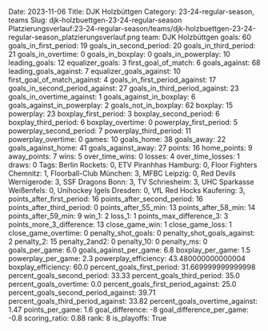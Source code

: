 Date: 2023-11-06
Title: DJK Holzbüttgen
Category: 23-24-regular-season, teams
Slug: djk-holzbuettgen-23-24-regular-season
Platzierungsverlauf:23-24-regular-season/teams/djk-holzbuettgen-23-24-regular-season_platzierungsverlauf.png
team: DJK Holzbüttgen
goals: 60
goals_in_first_period: 19
goals_in_second_period: 20
goals_in_third_period: 21
goals_in_overtime: 0
goals_in_boxplay: 0
goals_in_powerplay: 10
leading_goals: 12
equalizer_goals: 3
first_goal_of_match: 6
goals_against: 68
leading_goals_against: 7
equalizer_goals_against: 10
first_goal_of_match_against: 4
goals_in_first_period_against: 17
goals_in_second_period_against: 27
goals_in_third_period_against: 23
goals_in_overtime_against: 1
goals_against_in_boxplay: 6
goals_against_in_powerplay: 2
goals_not_in_boxplay: 62
boxplay: 15
powerplay: 23
boxplay_first_period: 3
boxplay_second_period: 6
boxplay_third_period: 6
boxplay_overtime: 0
powerplay_first_period: 5
powerplay_second_period: 7
powerplay_third_period: 11
powerplay_overtime: 0
games: 10
goals_home: 38
goals_away: 22
goals_against_home: 41
goals_against_away: 27
points: 16
home_points: 9
away_points: 7
wins: 5
over_time_wins: 0
losses: 4
over_time_losses: 1
draws: 0
Tags:  Berlin Rockets: 0,  ETV Piranhhas Hamburg: 0,  Floor Fighters Chemnitz: 1,  Floorball-Club München: 3,  MFBC Leipzig: 0,  Red Devils Wernigerode: 3,  SSF Dragons Bonn: 3,  TV Schriesheim: 3,  UHC Sparkasse Weißenfels: 0,  Unihockey Igels Dresden: 0,  VfL Red Hocks Kaufering: 3,
points_after_first_period: 16
points_after_second_period: 16
points_after_third_period: 0
points_after_55_min: 13
points_after_58_min: 14
points_after_59_min: 9
win_1: 2
loss_1: 1
points_max_difference_3: 3
points_more_3_difference: 13
close_game_win: 1
close_game_loss: 1
close_game_overtime: 0
penalty_shot_goals: 0
penalty_shot_goals_against: 2
penalty_2: 15
penalty_2and2: 0
penalty_10: 0
penalty_ms: 0
goals_per_game: 6.0
goals_against_per_game: 6.8
boxplay_per_game: 1.5
powerplay_per_game: 2.3
powerplay_efficiency: 43.480000000000004
boxplay_efficiency: 60.0
percent_goals_first_period: 31.669999999999998
percent_goals_second_period: 33.33
percent_goals_third_period: 35.0
percent_goals_overtime: 0.0
percent_goals_first_period_against: 25.0
percent_goals_second_period_against: 39.71
percent_goals_third_period_against: 33.82
percent_goals_overtime_against: 1.47
points_per_game: 1.6
goal_difference: -8
goal_difference_per_game: -0.8
scoring_ratio: 0.88
rank: 8
is_playoffs: True
